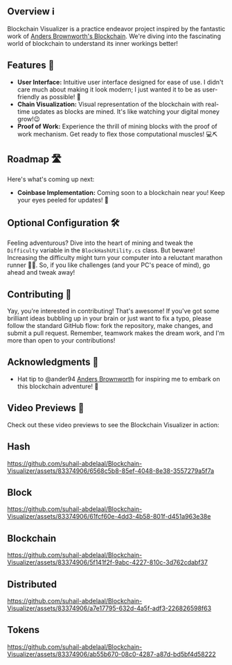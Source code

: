## Overview ℹ️

Blockchain Visualizer is a practice endeavor project inspired by the fantastic work of [Anders Brownworth's Blockchain](https://andersbrownworth.com/blockchain). We're diving into the fascinating world of blockchain to understand its inner workings better!

## Features 🚀

- **User Interface:** Intuitive user interface designed for ease of use. I didn't care much about making it look modern; I just wanted it to be as user-friendly as possible! 🎨
- **Chain Visualization:** Visual representation of the blockchain with real-time updates as blocks are mined. It's like watching your digital money grow!😉
- **Proof of Work:** Experience the thrill of mining blocks with the proof of work mechanism. Get ready to flex those computational muscles! 💻⛏️

## Roadmap 🛣️

Here's what's coming up next:

- **Coinbase Implementation:** Coming soon to a blockchain near you! Keep your eyes peeled for updates! 👀


## Optional Configuration 🛠️

Feeling adventurous? Dive into the heart of mining and tweak the `Difficulty` variable in the `BlockHashUtility.cs` class. But beware! Increasing the difficulty might turn your computer into a reluctant marathon runner 🏃‍♂️. So, if you like challenges (and your PC's peace of mind), go ahead and tweak away!

## Contributing 🎉

Yay, you're interested in contributing! That's awesome! If you've got some brilliant ideas bubbling up in your brain or just want to fix a typo, please follow the standard GitHub flow: fork the repository, make changes, and submit a pull request. Remember, teamwork makes the dream work, and I'm more than open to your contributions!

## Acknowledgments 🙏

- Hat tip to  @ander94 [Anders Brownworth](https://github.com/anders94) for inspiring me to embark on this blockchain adventure! 🎩

## Video Previews 🎥

Check out these video previews to see the Blockchain Visualizer in action:

## Hash
https://github.com/suhail-abdelaal/Blockchain-Visualizer/assets/83374906/6568c5b8-85ef-4048-8e38-3557279a5f7a

## Block
https://github.com/suhail-abdelaal/Blockchain-Visualizer/assets/83374906/61fcf60e-4dd3-4b58-801f-d451a963e38e

## Blockchain
https://github.com/suhail-abdelaal/Blockchain-Visualizer/assets/83374906/5f141f2f-9abc-4227-810c-3d762cdabf37

## Distributed
https://github.com/suhail-abdelaal/Blockchain-Visualizer/assets/83374906/a7e17795-632d-4a5f-adf3-226826598f63

## Tokens
https://github.com/suhail-abdelaal/Blockchain-Visualizer/assets/83374906/ab55b670-08c0-4287-a87d-bd5bf4d58222















